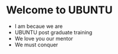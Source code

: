 # Welcome to UBUNTU
- I am becaue we are
- UBUNTU post graduate training
- We love you our mentor
- We must conquer
